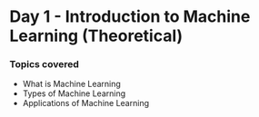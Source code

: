 <h1>Day 1 - Introduction to Machine Learning (Theoretical)</h1>


<h3>Topics covered</h3>

  <ul>
    <li>What is Machine Learning</li>
    <li>Types of Machine Learning</li>
    <li>Applications of Machine Learning</li>
  </ul>

